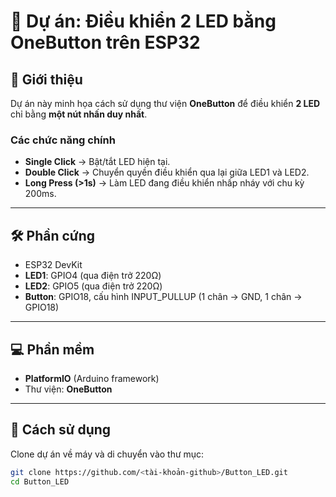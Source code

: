 # 🚦 Dự án: Điều khiển 2 LED bằng OneButton trên ESP32

## 📖 Giới thiệu
Dự án này minh họa cách sử dụng thư viện **OneButton** để điều khiển **2 LED** chỉ bằng **một nút nhấn duy nhất**.

### Các chức năng chính
- **Single Click** → Bật/tắt LED hiện tại.
- **Double Click** → Chuyển quyền điều khiển qua lại giữa LED1 và LED2.
- **Long Press (>1s)** → Làm LED đang điều khiển nhấp nháy với chu kỳ 200ms.

---

## 🛠️ Phần cứng
- ESP32 DevKit
- **LED1**: GPIO4 (qua điện trở 220Ω)
- **LED2**: GPIO5 (qua điện trở 220Ω)
- **Button**: GPIO18, cấu hình INPUT_PULLUP (1 chân → GND, 1 chân → GPIO18)

---

## 💻 Phần mềm
- **PlatformIO** (Arduino framework)
- Thư viện: **OneButton**

---

## 🚀 Cách sử dụng
Clone dự án về máy và di chuyển vào thư mục:

```bash
git clone https://github.com/<tài-khoản-github>/Button_LED.git
cd Button_LED
